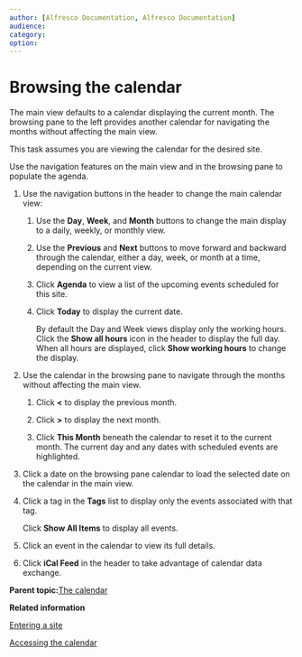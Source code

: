 ```yaml
---
author: [Alfresco Documentation, Alfresco Documentation]
audience: 
category: 
option: 
---
```


# Browsing the calendar

The main view defaults to a calendar displaying the current month. The browsing pane to the left provides another calendar for navigating the months without affecting the main view.

This task assumes you are viewing the calendar for the desired site.

Use the navigation features on the main view and in the browsing pane to populate the agenda.

1.  Use the navigation buttons in the header to change the main calendar view:

    1.  Use the **Day**, **Week**, and **Month** buttons to change the main display to a daily, weekly, or monthly view.

    2.  Use the **Previous** and **Next** buttons to move forward and backward through the calendar, either a day, week, or month at a time, depending on the current view.

    3.  Click **Agenda** to view a list of the upcoming events scheduled for this site.

    4.  Click **Today** to display the current date.

        By default the Day and Week views display only the working hours. Click the **Show all hours** icon in the header to display the full day. When all hours are displayed, click **Show working hours** to change the display.

2.  Use the calendar in the browsing pane to navigate through the months without affecting the main view.

    1.  Click **<** to display the previous month.

    2.  Click **\>** to display the next month.

    3.  Click **This Month** beneath the calendar to reset it to the current month. The current day and any dates with scheduled events are highlighted.

3.  Click a date on the browsing pane calendar to load the selected date on the calendar in the main view.

4.  Click a tag in the **Tags** list to display only the events associated with that tag.

    Click **Show All Items** to display all events.

5.  Click an event in the calendar to view its full details.

6.  Click **iCal Feed** in the header to take advantage of calendar data exchange.


**Parent topic:**[The calendar](../concepts/calendar-intro.md)

**Related information**  


[Entering a site](dashboard-site-enter.md)

[Accessing the calendar](calendar-page-access.md)

